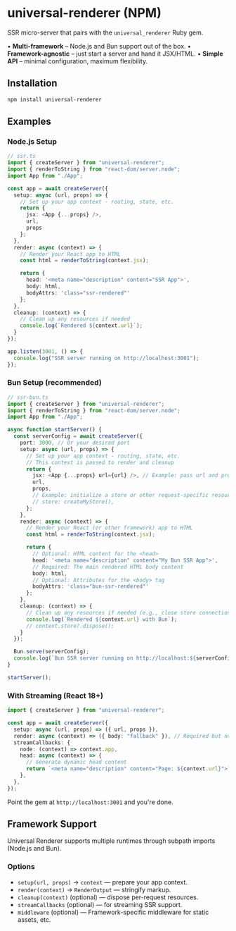 # universal-renderer (NPM)

SSR micro-server that pairs with the `universal_renderer` Ruby gem.

• **Multi-framework** – Node.js and Bun support out of the box.
• **Framework-agnostic** – just start a server and hand it JSX/HTML.
• **Simple API** – minimal configuration, maximum flexibility.

## Installation

```bash
npm install universal-renderer
```

## Examples

### Node.js Setup

```ts
// ssr.ts
import { createServer } from "universal-renderer";
import { renderToString } from "react-dom/server.node";
import App from "./App";

const app = await createServer({
  setup: async (url, props) => {
    // Set up your app context - routing, state, etc.
    return {
      jsx: <App {...props} />,
      url,
      props
    };
  },
  render: async (context) => {
    // Render your React app to HTML
    const html = renderToString(context.jsx);

    return {
      head: '<meta name="description" content="SSR App">',
      body: html,
      bodyAttrs: 'class="ssr-rendered"'
    };
  },
  cleanup: (context) => {
    // Clean up any resources if needed
    console.log(`Rendered ${context.url}`);
  }
});

app.listen(3001, () => {
  console.log("SSR server running on http://localhost:3001");
});
```

### Bun Setup (recommended)

```ts
// ssr-bun.ts
import { createServer } from "universal-renderer";
import { renderToString } from "react-dom/server.node";
import App from "./App";

async function startServer() {
  const serverConfig = await createServer({
    port: 3000, // Or your desired port
    setup: async (url, props) => {
      // Set up your app context - routing, state, etc.
      // This context is passed to render and cleanup
      return {
        jsx: <App {...props} url={url} />, // Example: pass url and props to your App
        url,
        props,
        // Example: initialize a store or other request-specific resources
        // store: createMyStore(),
      };
    },
    render: async (context) => {
      // Render your React (or other framework) app to HTML
      const html = renderToString(context.jsx);

      return {
        // Optional: HTML content for the <head>
        head: '<meta name="description" content="My Bun SSR App">',
        // Required: The main rendered HTML body content
        body: html,
        // Optional: Attributes for the <body> tag
        bodyAttrs: 'class="bun-ssr-rendered"'
      };
    },
    cleanup: (context) => {
      // Clean up any resources if needed (e.g., close store connections)
      console.log(`Rendered ${context.url} with Bun`);
      // context.store?.dispose();
    }
  });

  Bun.serve(serverConfig);
  console.log(`Bun SSR server running on http://localhost:${serverConfig.port}`);
}

startServer();
```

### With Streaming (React 18+)

```ts
import { createServer } from "universal-renderer";

const app = await createServer({
  setup: async (url, props) => ({ url, props }),
  render: async (context) => ({ body: "fallback" }), // Required but not used for streaming
  streamCallbacks: {
    node: (context) => context.app,
    head: async (context) => {
      // Generate dynamic head content
      return `<meta name="description" content="Page: ${context.url}">`;
    },
  },
});
```

Point the gem at `http://localhost:3001` and you're done.

## Framework Support

Universal Renderer supports multiple runtimes through subpath imports (Node.js and Bun).

### Options

- `setup(url, props)` → `context` &mdash; prepare your app context.
- `render(context)` → `RenderOutput` &mdash; stringify markup.
- `cleanup(context)` (optional) &mdash; dispose per-request resources.
- `streamCallbacks` (optional) &mdash; for streaming SSR support.
- `middleware` (optional) &mdash; Framework-specific middleware for static assets, etc.
